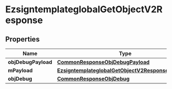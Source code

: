 
# EzsigntemplateglobalGetObjectV2Response

## Properties
Name | Type | Description | Notes
------------ | ------------- | ------------- | -------------
**objDebugPayload** | [**CommonResponseObjDebugPayload**](CommonResponseObjDebugPayload.md) |  | 
**mPayload** | [**EzsigntemplateglobalGetObjectV2ResponseMPayload**](EzsigntemplateglobalGetObjectV2ResponseMPayload.md) |  | 
**objDebug** | [**CommonResponseObjDebug**](CommonResponseObjDebug.md) |  |  [optional]




